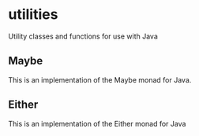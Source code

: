 # utilities

Utility classes and functions for use with Java

## Maybe

This is an implementation of the Maybe monad for Java.

## Either

This is an implementation of the Either monad for Java